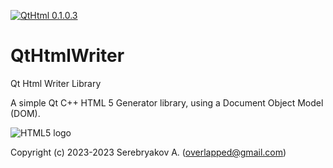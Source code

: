 [![QtHtml 0.1.0.3](https://github.com/overlapped/QtHtml/actions/workflows/build.yml/badge.svg?branch=main)](https://github.com/overlapped/QtHtml/actions/workflows/build.yml)

# QtHtmlWriter
Qt Html Writer Library

A simple Qt C++ HTML 5 Generator library, using a Document Object Model (DOM).

![HTML5 logo](https://upload.wikimedia.org/wikipedia/commons/thumb/6/61/HTML5_logo_and_wordmark.svg/260px-HTML5_logo_and_wordmark.svg.png)

Copyright (c) 2023-2023 Serebryakov A. (overlapped@gmail.com)
